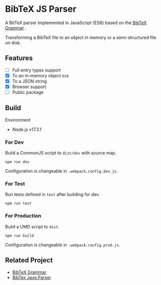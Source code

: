 # BibTeX JS Parser

A BitTeX parser implemented in JavaScript (ES6) based on
the [BibTeX Grammar](https://github.com/yepengding/BibTeX-Grammar).

Transforming a BibTeX file to an object in memory or a semi-structured file on disk.

## Features

- [ ] Full entry types support
- [x] To an in-memory object `bib`
- [x] To a JSON string
- [x] Browser support
- [ ] Public package

## Build

Environment

- Node.js v17.3.1

### For Dev

Build a CommonJS script to `dist/dev` with source map.

```shell
npm run dev
```

Configuration is changeable in `.webpack.config.dev.js`.

### For Test

Run tests defined in `test` after building for dev.

```shell
npm run test
```

### For Production

Build a UMD script to `dist`.

```shell
npm run build
```

Configuration is changeable in `.webpack.config.prod.js`.

## Related Project

- [BibTeX Grammar](https://github.com/yepengding/BibTeX-Grammar)
- [BibTex Java Parser](https://github.com/yepengding/BibTeX-Java-Parser)
